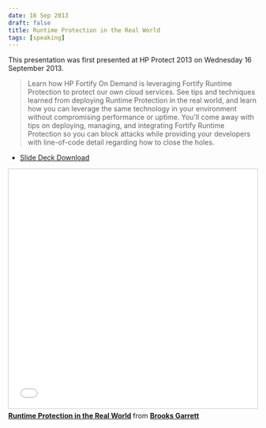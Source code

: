 ```yaml
---
date: 16 Sep 2013
draft: false
title: Runtime Protection in the Real World
tags: [speaking]
---
```


This presentation was first presented at HP Protect 2013 on Wednesday 16 September 2013.

>  Learn how HP Fortify On Demand is leveraging Fortify Runtime Protection to protect our own cloud services. See tips and techniques learned from deploying Runtime Protection in the real world, and learn how you can leverage the same technology in your environment without compromising performance or uptime. You'll come away with tips on deploying, managing, and integrating Fortify Runtime Protection so you can block attacks while providing your developers with line-of-code detail regarding how to close the holes.

  - [Slide Deck Download](http://data.brooksgarrett.com/collateral/decks/protect2013_1298_runtime_protection_in_the_real_world.pptx)

<iframe src="//www.slideshare.net/slideshow/embed_code/key/1noEngef1KPDXQ" width="595" height="485" frameborder="0" marginwidth="0" marginheight="0" scrolling="no" style="border:1px solid #CCC; border-width:1px; margin-bottom:5px; max-width: 100%;" allowfullscreen> </iframe> <div style="margin-bottom:5px"> <strong> <a href="//www.slideshare.net/BrooksGarrett/runtime-protection-in-the-real-world" title="Runtime Protection in the Real World" target="_blank">Runtime Protection in the Real World</a> </strong> from <strong><a target="_blank" href="//www.slideshare.net/BrooksGarrett">Brooks Garrett</a></strong> </div>
